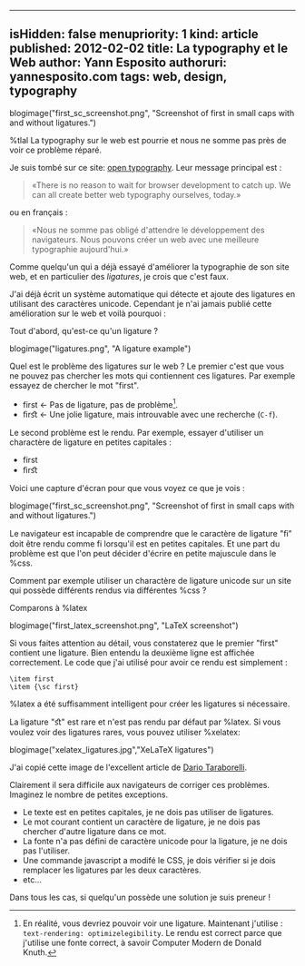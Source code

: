 -----
isHidden:       false
menupriority:   1
kind:           article
published: 2012-02-02
title: La typography et le Web
author: Yann Esposito
authoruri: yannesposito.com
tags:  web, design, typography
-----
blogimage("first_sc_screenshot.png", "Screenshot of first in small caps with and without ligatures.")

<div class="intro">

%tlal La typography sur le web est pourrie et nous ne somme pas près de voir ce problème réparé.

</div>

Je suis tombé sur ce site: [open typography](http://opentypography.org/). Leur message principal est :

> «There is no reason to wait for browser development to catch up.
> We can all create better web typography ourselves, today.»

ou en français :

> «Nous ne somme pas obligé d'attendre le développement des navigateurs.
> Nous pouvons créer un web avec une meilleure typographie aujourd'hui.»

Comme quelqu'un qui a déjà essayé d'améliorer la typographie de son site web, et en particulier des _ligatures_, je crois que c'est faux.

J'ai déjà écrit un système automatique qui détecte et ajoute des ligatures en utilisant des caractères unicode.
Cependant je n'ai jamais publié cette amélioration sur le web et voilà pourquoi :

Tout d'abord, qu'est-ce qu'un ligature ?

blogimage("ligatures.png", "A ligature example")

Quel est le problème des ligatures sur le web ?
Le premier c'est que vous ne pouvez pas chercher les mots qui contiennent ces ligatures. Par exemple essayez de chercher le mot "first".

- first ←  Pas de ligature, pas de problème[^1].
- <span class="red">ﬁ</span>r<span class="red">ﬆ </span> ← Une jolie ligature, mais introuvable avec une recherche (<code>C-f</code>).

[^1]: En réalité, vous devriez pouvoir voir une ligature. Maintenant j'utilise : `text-rendering: optimizelegibility`. Le rendu est correct parce que j'utilise une fonte correct, à savoir Computer Modern de Donald Knuth.

Le second problème est le rendu. Par exemple, essayer d'utiliser un charactère de ligature en petites capitales :

- <sc>first</sc>
- <sc><span class="red">ﬁ</span>r<span class="red">ﬆ</span></sc>

Voici une capture d'écran pour que vous voyez ce que je vois :

blogimage("first_sc_screenshot.png", "Screenshot of first in small caps with and without ligatures.")

Le navigateur est incapable de comprendre que le caractère de ligature "<span class="red">ﬁ</span>" doit être rendu comme <sc>fi</sc> lorsqu'il est en petites capitales. 
Et une part du problème est que l'on peut décider d'écrire en petite majuscule dans le %css.

Comment par exemple utiliser un charactère de ligature unicode sur un site qui possède différents rendus via différentes %css ?

Comparons à %latex

blogimage("first_latex_screenshot.png", "LaTeX screenshot")

Si vous faites attention au détail, vous constaterez que le premier "first" contient une ligature. Bien entendu la deuxième ligne est affichée correctement. Le code que j'ai utilisé pour avoir ce rendu est simplement :

<pre><code class="latex">\item first
\item {\sc first}
</code></pre>

%latex a été suffisamment intelligent pour créer les ligatures si nécessaire.

La ligature "<span class="red">ﬆ</span>" est rare et n'est pas rendu par défaut par %latex. 
Si vous voulez voir des ligatures rares, vous pouvez utiliser %xelatex:

blogimage("xelatex_ligatures.jpg","XeLaTeX ligatures")

J'ai copié cette image de l'excellent article de [Dario Taraborelli](http://nitens.org/taraborelli/latex#rare).

Clairement il sera difficile aux navigateurs de corriger ces problèmes.
Imaginez le nombre de petites exceptions.

- Le texte est en petites capitales, je ne dois pas utiliser de ligatures.
- Le mot courant contient un caractère de ligature, je ne dois pas chercher d'autre ligature dans ce mot.
- La fonte n'a pas défini de caractère unicode pour la ligature, je ne dois pas l'utiliser.
- Une commande javascript a modifé le CSS, je dois vérifier si je dois remplacer les ligatures par les deux caractères.
- etc...

Dans tous les cas, si quelqu'un possède une solution je suis preneur !
